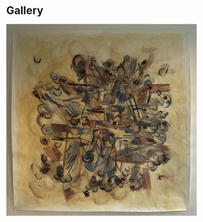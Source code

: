 # Gallery

![Women in Conversation 1 - Spirit](images/gallery/women-in-conversation-1-spirit.jpg "Women in Conversation 1 - Spirit")
